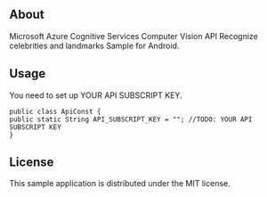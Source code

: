 ## About

Microsoft Azure Cognitive Services Computer Vision API Recognize celebrities and landmarks Sample for Android.

## Usage

You need to set up YOUR API SUBSCRIPT KEY.

    public class ApiConst {
    public static String API_SUBSCRIPT_KEY = ""; //TODO: YOUR API SUBSCRIPT KEY
    }

## License

This sample application is distributed under the MIT license.